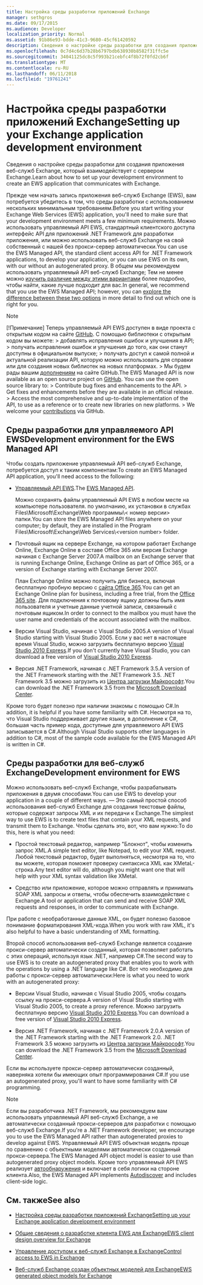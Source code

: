 ```yaml
---
title: Настройка среды разработки приложений Exchange
manager: sethgros
ms.date: 09/17/2015
ms.audience: Developer
localization_priority: Normal
ms.assetid: 91b86e93-bdde-41c3-9680-45cf61420592
description: Сведения о настройке среды разработки для создания приложения веб-служб Exchange, который взаимодействует с сервером Exchange.
ms.openlocfilehash: 0c7d4c6d37b28b6797bdb638930b8582f31ffc5e
ms.sourcegitcommit: 34041125dc8c5f993b21cebfc4f8b72f0fd2cb6f
ms.translationtype: MT
ms.contentlocale: ru-RU
ms.lasthandoff: 06/11/2018
ms.locfileid: "19761241"
---
```

# <a name="setting-up-your-exchange-application-development-environment"></a><span data-ttu-id="a46cb-103">Настройка среды разработки приложений Exchange</span><span class="sxs-lookup"><span data-stu-id="a46cb-103">Setting up your Exchange application development environment</span></span>

<span data-ttu-id="a46cb-104">Сведения о настройке среды разработки для создания приложения веб-служб Exchange, который взаимодействует с сервером Exchange.</span><span class="sxs-lookup"><span data-stu-id="a46cb-104">Learn about how to set up your development environment to create an EWS application that communicates with Exchange.</span></span>
  
<span data-ttu-id="a46cb-105">Прежде чем начать запись приложения веб-служб Exchange (EWS), вам потребуется убедитесь в том, что среды разработки с использованием нескольких минимальным требованиям.</span><span class="sxs-lookup"><span data-stu-id="a46cb-105">Before you start writing your Exchange Web Services (EWS) application, you'll need to make sure that your development environment meets a few minimum requirements.</span></span> <span data-ttu-id="a46cb-106">Можно использовать управляемый API EWS, стандартный клиентского доступа интерфейс API для приложений .NET Framework для разработки приложения, или можно использовать веб-служб Exchange на свой собственный с нашей без прокси-сервер автоматически.</span><span class="sxs-lookup"><span data-stu-id="a46cb-106">You can use the EWS Managed API, the standard client access API for .NET Framework applications, to develop your application, or you can use EWS on its own, with our without an autogenerated proxy.</span></span> <span data-ttu-id="a46cb-107">В общем мы рекомендуем использовать управляемый API веб-служб Exchange; Тем не менее можно [изучить различие между этими вариантами](ews-client-design-overview-for-exchange.md) более подробно, чтобы найти, какие лучше подходит для вас.</span><span class="sxs-lookup"><span data-stu-id="a46cb-107">In general, we recommend that you use the EWS Managed API; however, you can [explore the difference between these two options](ews-client-design-overview-for-exchange.md) in more detail to find out which one is right for you.</span></span> 
  
> [!NOTE]
>  <span data-ttu-id="a46cb-p102">[!Примечание]  Теперь управляемый API EWS доступен в виде проекта с открытым кодом на сайте [GitHub](https://github.com/officedev/ews-managed-api). С помощью библиотеки с открытым кодом вы можете: >  добавлять исправления ошибок и улучшения в API; >  получать исправления ошибок и улучшения до того, как они станут доступны в официальном выпуске; >  получать доступ к самой полной и актуальной реализации API, которую можно использовать для справки или для создания новых библиотек на новых платформах. >  Мы будем рады вашим [дополнениям](https://github.com/OfficeDev/ews-managed-api/blob/master/CONTRIBUTING.md) на сайте GitHub.</span><span class="sxs-lookup"><span data-stu-id="a46cb-p102">The EWS Managed API is now available as an open source project on [GitHub](https://github.com/officedev/ews-managed-api). You can use the open source library to: >  Contribute bug fixes and enhancements to the API. >  Get fixes and enhancements before they are available in an official release. >  Access the most comprehensive and up-to-date implementation of the API, to use as a reference or to create new libraries on new platforms. >  We welcome your [contributions](https://github.com/OfficeDev/ews-managed-api/blob/master/CONTRIBUTING.md) via GitHub.</span></span> 
  
## <a name="development-environment-for-the-ews-managed-api"></a><span data-ttu-id="a46cb-113">Среды разработки для управляемого API EWS</span><span class="sxs-lookup"><span data-stu-id="a46cb-113">Development environment for the EWS Managed API</span></span>
<span data-ttu-id="a46cb-114"><a name="bk_EWSMA"> </a></span><span class="sxs-lookup"><span data-stu-id="a46cb-114"></span></span>

<span data-ttu-id="a46cb-115">Чтобы создать приложение управляемый API веб-служб Exchange, потребуется доступ к таким компонентам:</span><span class="sxs-lookup"><span data-stu-id="a46cb-115">To create an EWS Managed API application, you'll need access to the following:</span></span>
  
- <span data-ttu-id="a46cb-116">[Управляемый API EWS](http://aka.ms/ews-managed-api-readme).</span><span class="sxs-lookup"><span data-stu-id="a46cb-116">The [EWS Managed API](http://aka.ms/ews-managed-api-readme).</span></span> 
    
    <span data-ttu-id="a46cb-117">Можно сохранять файлы управляемый API EWS в любом месте на компьютере пользователя. по умолчанию, их установки в службах Files\Microsoft\Exchange\Web программы\\< номер версии\> папки.</span><span class="sxs-lookup"><span data-stu-id="a46cb-117">You can store the EWS Managed API files anywhere on your computer; by default, they are installed in the Program Files\Microsoft\Exchange\Web Services\\<version number\> folder.</span></span>
    
- <span data-ttu-id="a46cb-118">Почтовый ящик на сервере Exchange, на котором работает Exchange Online, Exchange Online в составе Office 365 или версия Exchange начиная с Exchange Server 2007.</span><span class="sxs-lookup"><span data-stu-id="a46cb-118">A mailbox on an Exchange server that is running Exchange Online, Exchange Online as part of Office 365, or a version of Exchange starting with Exchange Server 2007.</span></span> 
    
    <span data-ttu-id="a46cb-119">План Exchange Online можно получить для бизнеса, включая бесплатную пробную версию с [сайта Office 365](http://office.microsoft.com/en-us/business/compare-office-365-for-business-plans-FX102918419.aspx#fbid=1tsGNIE7e3a).</span><span class="sxs-lookup"><span data-stu-id="a46cb-119">You can get an Exchange Online plan for business, including a free trial, from the [Office 365 site](http://office.microsoft.com/en-us/business/compare-office-365-for-business-plans-FX102918419.aspx#fbid=1tsGNIE7e3a).</span></span> <span data-ttu-id="a46cb-120">Для подключения к почтовому ящику должны быть имя пользователя и учетные данные учетной записи, связанный с почтовым ящиком.</span><span class="sxs-lookup"><span data-stu-id="a46cb-120">In order to connect to the mailbox you must have the user name and credentials of the account associated with the mailbox.</span></span>
    
- <span data-ttu-id="a46cb-121">Версии Visual Studio, начиная с Visual Studio 2005.</span><span class="sxs-lookup"><span data-stu-id="a46cb-121">A version of Visual Studio starting with Visual Studio 2005.</span></span> <span data-ttu-id="a46cb-122">Если у вас нет в настоящее время Visual Studio, можно загрузить бесплатную версию [Visual Studio 2010 Express](http://www.microsoft.com/visualstudio/eng/products/visual-studio-2010-express).</span><span class="sxs-lookup"><span data-stu-id="a46cb-122">If you don't currently have Visual Studio, you can download a free version of [Visual Studio 2010 Express](http://www.microsoft.com/visualstudio/eng/products/visual-studio-2010-express).</span></span>
    
- <span data-ttu-id="a46cb-123">Версия .NET Framework, начиная с .NET Framework 3.5.</span><span class="sxs-lookup"><span data-stu-id="a46cb-123">A version of the .NET Framework starting with the .NET Framework 3.5.</span></span> <span data-ttu-id="a46cb-124">.NET Framework 3.5 можно загрузить из [Центра загрузки Майкрософт](http://go.microsoft.com/fwlink/?LinkId=191777).</span><span class="sxs-lookup"><span data-stu-id="a46cb-124">You can download the .NET Framework 3.5 from the [Microsoft Download Center](http://go.microsoft.com/fwlink/?LinkId=191777).</span></span>
    
<span data-ttu-id="a46cb-125">Кроме того будет полезно при наличии знакомы с помощью C#.</span><span class="sxs-lookup"><span data-stu-id="a46cb-125">In addition, it is helpful if you have some familiarity with C#.</span></span> <span data-ttu-id="a46cb-126">Несмотря на то, что Visual Studio поддерживает другие языки, в дополнение к C#, большая часть пример кода, доступные для управляемого API EWS записывается в C#.</span><span class="sxs-lookup"><span data-stu-id="a46cb-126">Although Visual Studio supports other languages in addition to C#, most of the sample code available for the EWS Managed API is written in C#.</span></span>
  
## <a name="development-environment-for-ews"></a><span data-ttu-id="a46cb-127">Среды разработки для веб-служб Exchange</span><span class="sxs-lookup"><span data-stu-id="a46cb-127">Development environment for EWS</span></span>
<span data-ttu-id="a46cb-128"><a name="bk_EWS"> </a></span><span class="sxs-lookup"><span data-stu-id="a46cb-128"></span></span>

<span data-ttu-id="a46cb-129">Можно использовать веб-служб Exchange, чтобы разрабатывать приложения в двумя способами.</span><span class="sxs-lookup"><span data-stu-id="a46cb-129">You can use EWS to develop your application in a couple of different ways.</span></span> <span data-ttu-id="a46cb-130">— Это самый простой способ использования веб-служб Exchange для создания текстовые файлы, которые содержат запросы XML и их передачи к Exchange.</span><span class="sxs-lookup"><span data-stu-id="a46cb-130">The simplest way to use EWS is to create text files that contain your XML requests, and transmit them to Exchange.</span></span> <span data-ttu-id="a46cb-131">Чтобы сделать это, вот, что вам нужно:</span><span class="sxs-lookup"><span data-stu-id="a46cb-131">To do this, here is what you need:</span></span> 
  
- <span data-ttu-id="a46cb-132">Простой текстовый редактор, например "Блокнот", чтобы изменить запрос XML.</span><span class="sxs-lookup"><span data-stu-id="a46cb-132">A simple text editor, like Notepad, to edit your XML request.</span></span> <span data-ttu-id="a46cb-133">Любой текстовый редактор, будет выполняться, несмотря на то, что вы можете, которая поможет проверку синтаксиса XML как XMetaL-строка.</span><span class="sxs-lookup"><span data-stu-id="a46cb-133">Any text editor will do, although you might want one that will help with your XML syntax validation like XMetal.</span></span>
    
- <span data-ttu-id="a46cb-134">Средство или приложение, которое можно отправлять и принимать SOAP XML запросы и ответы, чтобы обеспечить взаимодействие с Exchange.</span><span class="sxs-lookup"><span data-stu-id="a46cb-134">A tool or application that can send and receive SOAP XML requests and responses, in order to communicate with Exchange.</span></span>
    
<span data-ttu-id="a46cb-135">При работе с необработанные данные XML, он будет полезно базовое понимание форматирования XML-кода.</span><span class="sxs-lookup"><span data-stu-id="a46cb-135">When you work with raw XML, it's also helpful to have a basic understanding of XML formatting.</span></span>
  
<span data-ttu-id="a46cb-136">Второй способ использования веб-служб Exchange является создание прокси-сервер автоматически созданный, которая позволяет работать с этих операций, используя язык .NET, например C#.</span><span class="sxs-lookup"><span data-stu-id="a46cb-136">The second way to use EWS is to create an autogenerated proxy that enables you to work with the operations by using a .NET language like C#.</span></span> <span data-ttu-id="a46cb-137">Вот что необходимо для работы с прокси-сервер автоматически:</span><span class="sxs-lookup"><span data-stu-id="a46cb-137">Here is what you need to work with an autogenerated proxy:</span></span>
  
- <span data-ttu-id="a46cb-138">Версии Visual Studio, начиная с Visual Studio 2005, чтобы создать ссылку на прокси-сервера.</span><span class="sxs-lookup"><span data-stu-id="a46cb-138">A version of Visual Studio starting with Visual Studio 2005, to create a proxy reference.</span></span> <span data-ttu-id="a46cb-139">Можно загрузить бесплатную версию [Visual Studio 2010 Express](http://www.microsoft.com/visualstudio/eng/products/visual-studio-2010-express).</span><span class="sxs-lookup"><span data-stu-id="a46cb-139">You can download a free version of [Visual Studio 2010 Express](http://www.microsoft.com/visualstudio/eng/products/visual-studio-2010-express).</span></span>
    
- <span data-ttu-id="a46cb-140">Версия .NET Framework, начиная с .NET Framework 2.0.</span><span class="sxs-lookup"><span data-stu-id="a46cb-140">A version of the .NET Framework starting with the .NET Framework 2.0.</span></span> <span data-ttu-id="a46cb-141">.NET Framework 3.5 можно загрузить из [Центра загрузки Майкрософт](http://go.microsoft.com/fwlink/?LinkId=191777).</span><span class="sxs-lookup"><span data-stu-id="a46cb-141">You can download the .NET Framework 3.5 from the [Microsoft Download Center](http://go.microsoft.com/fwlink/?LinkId=191777).</span></span>
    
<span data-ttu-id="a46cb-142">Если вы используете прокси-сервер автоматически созданный, наверняка хотели бы имеющих опыт программирования C#.</span><span class="sxs-lookup"><span data-stu-id="a46cb-142">If you use an autogenerated proxy, you'll want to have some familiarity with C# programming.</span></span>
  
> [!NOTE]
> <span data-ttu-id="a46cb-143">Если вы разработчика .NET Framework, мы рекомендуем вам использовать управляемый API веб-служб Exchange, а не автоматически созданный прокси-серверов для разработки с помощью веб-служб Exchange.</span><span class="sxs-lookup"><span data-stu-id="a46cb-143">If you're a .NET Framework developer, we encourage you to use the EWS Managed API rather than autogenerated proxies to develop against EWS.</span></span> <span data-ttu-id="a46cb-144">Управляемый API EWS объектная модель проще по сравнению с объектными моделями автоматически созданный прокси-сервера.</span><span class="sxs-lookup"><span data-stu-id="a46cb-144">The EWS Managed API object model is easier to use than autogenerated proxy object models.</span></span> <span data-ttu-id="a46cb-145">Кроме того управляемый API EWS реализует [автообнаружения](autodiscover-for-exchange.md) и включает в себя логики на стороне клиента.</span><span class="sxs-lookup"><span data-stu-id="a46cb-145">Also, the EWS Managed API implements [Autodiscover](autodiscover-for-exchange.md) and includes client-side logic.</span></span> 
  
## <a name="see-also"></a><span data-ttu-id="a46cb-146">См. также</span><span class="sxs-lookup"><span data-stu-id="a46cb-146">See also</span></span>


- [<span data-ttu-id="a46cb-147">Настройка среды разработки приложений Exchange</span><span class="sxs-lookup"><span data-stu-id="a46cb-147">Setting up your Exchange application development environment</span></span>](setting-up-your-exchange-application-development-environment.md)
    
- [<span data-ttu-id="a46cb-148">Общие сведения о разработке клиента EWS для Exchange</span><span class="sxs-lookup"><span data-stu-id="a46cb-148">EWS client design overview for Exchange</span></span>](ews-client-design-overview-for-exchange.md)
    
- [<span data-ttu-id="a46cb-149">Управление доступом к веб-служб Exchange в Exchange</span><span class="sxs-lookup"><span data-stu-id="a46cb-149">Control access to EWS in Exchange</span></span>](how-to-control-access-to-ews-in-exchange.md)
    
- [<span data-ttu-id="a46cb-150">Веб-служб Exchange создан объектных моделей для Exchange</span><span class="sxs-lookup"><span data-stu-id="a46cb-150">EWS generated object models for Exchange</span></span>](https://msdn.microsoft.com/en-us/library/jj190899)
    

